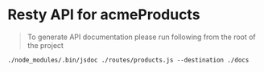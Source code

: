 Resty API for acmeProducts
===========================

> To generate API documentation please run following from the root of the project

    ./node_modules/.bin/jsdoc ./routes/products.js --destination ./docs

